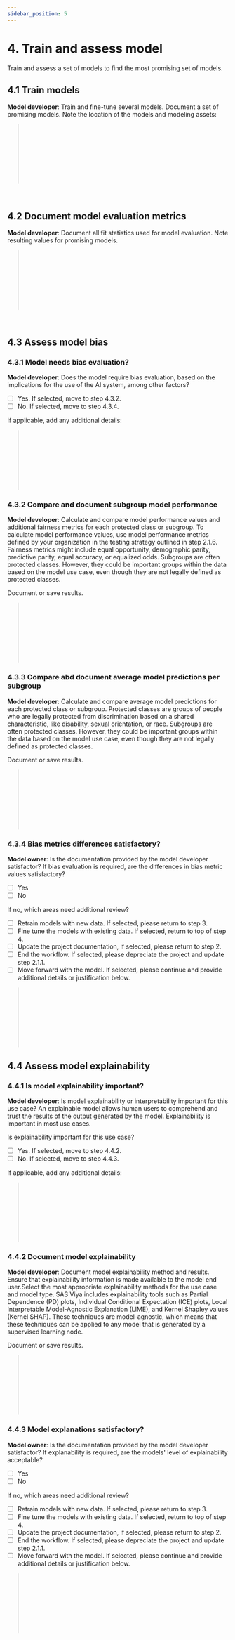 ```yaml
---
sidebar_position: 5
---
```


# 4. Train and assess model
Train and assess a set of models to find the most promising set of models. 
## 4.1 Train models
**Model developer**: Train and fine-tune several models. Document a set of promising models. Note the location of the models and modeling assets:
> </br>
> </br>
> </br>
> </br>
> </br>
> </br>
> </br>
> </br>
</br>

## 4.2 Document model evaluation metrics
**Model developer**: Document all fit statistics used for model evaluation. Note resulting values for promising models.
> </br>
> </br>
> </br>
> </br>
> </br>
> </br>
> </br>
> </br>
</br>

## 4.3 Assess model bias

### 4.3.1 Model needs bias evaluation?
**Model developer**: Does the model require bias evaluation, based on the implications for the use of the AI system, among other factors?

* [ ] Yes. If selected, move to step 4.3.2.
* [ ] No. If selected, move to step 4.3.4.

If applicable, add any additional details:
> </br>
> </br>
> </br>
> </br>
> </br>
> </br>
> </br>
> </br>

### 4.3.2 Compare and document subgroup model performance
**Model developer**: Calculate and compare model performance values and additional fairness metrics for each protected class or subgroup.
To calculate model performance values, use model performance metrics defined by your organization in the testing strategy outlined in step 2.1.6.
Fairness metrics might include equal opportunity, demographic parity, predictive parity, equal accuracy, or equalized odds. Subgroups are often protected classes.
However, they could be important groups within the data based on the model use case, even though they are not legally defined as protected classes.

Document or save results. 
> </br>
> </br>
> </br>
> </br>
> </br>
> </br>
> </br>
> </br>

### 4.3.3 Compare abd document average model predictions per subgroup
**Model developer**: Calculate and compare average model predictions for each protected class or subgroup.
Protected classes are groups of people who are legally protected from discrimination based on a shared characteristic, like disability, sexual orientation, or race.
Subgroups are often protected classes. However, they could be important groups within the data based on the model use case, even though they are not legally defined as protected classes.

Document or save results. 
> </br>
> </br>
> </br>
> </br>
> </br>
> </br>
> </br>
> </br>

### 4.3.4 Bias metrics differences satisfactory?
**Model owner**: Is the documentation provided by the model developer satisfactor? If bias evaluation is required, are the differences in bias metric values satisfactory?

* [ ] Yes
* [ ] No

If no, which areas need additional review?

* [ ] Retrain models with new data. If selected, please return to step 3.
* [ ] Fine tune the models with existing data. If selected, return to top of step 4.
* [ ] Update the project documentation, if selected, please return to step 2.
* [ ] End the workflow. If selected, please depreciate the project and update step 2.1.1.
* [ ]  Move forward with the model. If selected, please continue and provide additional details or justification below.

> </br>
> </br>
> </br>
> </br>
> </br>
> </br>
> </br>
> </br>

## 4.4 Assess model explainability

### 4.4.1 Is model explainability important?
**Model developer**: Is model explainability or interpretability important for this use case?
An explainable model allows human users to comprehend and trust the results of the output generated by the model. Explainability is important in most use cases.

Is explainability important for this use case?

* [ ] Yes. If selected, move to step 4.4.2. 
* [ ] No. If selected, move to step 4.4.3. 

If applicable, add any additional details:
> </br>
> </br>
> </br>
> </br>
> </br>
> </br>
> </br>
> </br>

### 4.4.2 Document model explainability
**Model developer**: Document model explainability method and results.
Ensure that explainability information is made available to the model end user.Select the most appropriate explainability methods for the use case and model type.
SAS Viya includes explainability tools such as Partial Dependence (PD) plots, Individual Conditional Expectation (ICE) plots, Local Interpretable Model-Agnostic Explanation (LIME), and Kernel Shapley values (Kernel SHAP). These techniques are model-agnostic, which means that these techniques can be applied to any model that is generated by a supervised learning node.

Document or save results. 
> </br>
> </br>
> </br>
> </br>
> </br>
> </br>
> </br>
> </br>

### 4.4.3 Model explanations satisfactory?
**Model owner**: Is the documentation provided by the model developer satisfactor? If explanability is required, are the models' level of explainability acceptable?

* [ ] Yes
* [ ] No

If no, which areas need additional review?

* [ ] Retrain models with new data. If selected, please return to step 3.
* [ ] Fine tune the models with existing data. If selected, return to top of step 4.
* [ ] Update the project documentation, if selected, please return to step 2.
* [ ] End the workflow. If selected, please depreciate the project and update step 2.1.1.
* [ ]  Move forward with the model. If selected, please continue and provide additional details or justification below.

> </br>
> </br>
> </br>
> </br>
> </br>
> </br>
> </br>
> </br>
